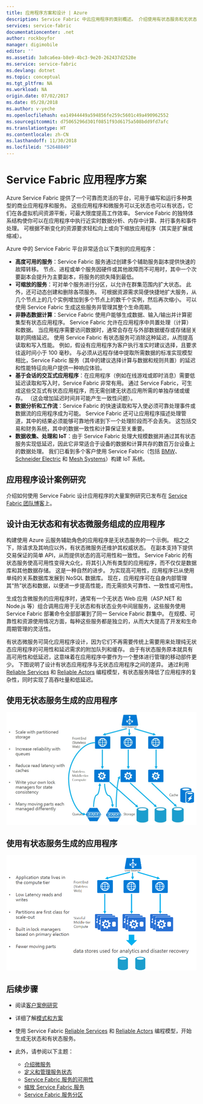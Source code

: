 ```yaml
---
title: 应用程序方案和设计 | Azure
description: Service Fabric 中云应用程序的类别概述。 介绍使用有状态服务和无状态服务的应用程序设计。
services: service-fabric
documentationcenter: .net
author: rockboyfor
manager: digimobile
editor: ''
ms.assetid: 3a8ca6ea-b8e9-4bc3-9e20-262437d2528e
ms.service: service-fabric
ms.devlang: dotnet
ms.topic: conceptual
ms.tgt_pltfrm: NA
ms.workload: NA
origin.date: 07/02/2017
ms.date: 05/28/2018
ms.author: v-yeche
ms.openlocfilehash: ea14944449a594856fe259c5601c49a490962552
ms.sourcegitcommit: d75065296d301f0851f93d6175a508bdd9fd7afc
ms.translationtype: HT
ms.contentlocale: zh-CN
ms.lasthandoff: 11/30/2018
ms.locfileid: "52648849"
---
```

# <a name="service-fabric-application-scenarios"></a>Service Fabric 应用程序方案
Azure Service Fabric 提供了一个可靠而灵活的平台，可用于编写和运行多种类型的商业应用程序和服务。 这些应用程序和微服务可以无状态也可以有状态，它们在各虚拟机间资源平衡，可最大限度提高工作效率。 Service Fabric 的独特体系结构使你可以在应用程序中执行近实时数据分析、内存中计算、并行事务和事件处理。 可根据不断变化的资源要求轻松向上或向下缩放应用程序（其实是扩展或缩减）。

Azure 中的 Service Fabric 平台非常适合以下类别的应用程序：

* **高度可用的服务**：Service Fabric 服务通过创建多个辅助服务副本提供快速的故障转移。 节点、进程或单个服务因硬件或其他故障而不可用时，其中一个次要副本会提升为主要副本，将服务的损失降到最低。
* **可缩放的服务**：可对单个服务进行分区，以允许在群集范围内扩大状态。 此外，还可动态创建和删除各项服务。 可根据资源需求简便快捷地扩大服务，从几个节点上的几个实例增加到多个节点上的数千个实例，然后再次缩小。 可以使用 Service Fabric 生成这些服务并管理其整个生命周期。
* **非静态数据计算**：Service Fabric 使用户能够生成数据、输入/输出并计算密集型有状态应用程序。 Service Fabric 允许在应用程序中共置处理（计算）和数据。 当应用程序需要访问数据时，通常会存在与外部数据缓存或存储层关联的网络延迟。 使用 Service Fabric 有状态服务可消除这种延迟，从而提高读取和写入性能。 例如，假设有应用程序为客户执行准实时建议选择，且要求往返时间小于 100 毫秒。 与必须从远程存储中提取所需数据的标准实现模型相比，Service Fabric 服务（其中的建议选择计算与数据和规则共置）的延迟和性能特征向用户提供一种响应体验。  
* **基于会话的交互式应用程序**：在应用程序（例如在线游戏或即时消息）需要低延迟读取和写入时，Service Fabric 非常有用。 通过 Service Fabric，可生成这些交互式有状态应用程序，而无需创建无状态应用所需的单独存储或缓存。 （这会增加延迟时间并可能产生一致性问题）。
* **数据分析和工作流**：Service Fabric 的快速读取和写入使必须可靠处理事件或数据流的应用程序成为可能。 Service Fabric 还可让应用程序描述处理管道，其中的结果必须能够可靠地传递到下一个处理阶段而不会丢失。 这包括交易和财务系统，其中的数据一致性和计算保证至关重要。
* **数据收集、处理和 IoT**：由于 Service Fabric 处理大规模数据并通过其有状态服务实现低延迟，因此它非常适合于设备的数据和计算共存的数百万台设备上的数据处理。
我们已看到多个客户使用 Service Fabric（包括 [BMW](https://blogs.msdn.microsoft.com/azureservicefabric/2016/08/24/service-fabric-customer-profile-bmw-technology-corporation/)、[Schneider Electric](https://blogs.msdn.microsoft.com/azureservicefabric/2016/08/05/service-fabric-customer-profile-schneider-electric/) 和 [Mesh Systems](https://blogs.msdn.microsoft.com/azureservicefabric/2016/06/20/service-fabric-customer-profile-mesh-systems/)）构建 IoT 系统。

## <a name="application-design-case-studies"></a>应用程序设计案例研究
介绍如何使用 Service Fabric 设计应用程序的大量案例研究已发布在 [Service Fabric 团队博客](https://blogs.msdn.microsoft.com/azureservicefabric/tag/customer-profile/)上。 
<!-- Not Available on [microservices solutions site](https://azure.microsoft.com/solutions/microservice-applications/) -->

## <a name="design-applications-composed-of-stateless-and-stateful-microservices"></a>设计由无状态和有状态微服务组成的应用程序
构建使用 Azure 云服务辅助角色的应用程序是无状态服务的一个示例。 相之之下，除请求及其响应以外，有状态微服务还维护其权威状态。 在副本支持下提供交易保证的简单 API，从而提供状态的高可用性和一致性。 Service Fabric 的有状态服务使高可用性变得大众化，将其引入所有类型的应用程序，而不仅仅是数据库和其他数据存储。 这是一种自然的进步。 为实现高可用性，应用程序已从使用单纯的关系数据库发展到 NoSQL 数据库。 现在，应用程序可在自身内部管理其“热”状态和数据，以便进一步提高性能，而无需损失可靠性、一致性或可用性。

生成包含微服务的应用程序时，通常有一个无状态 Web 应用（ASP.NET 和 Node.js 等）组合调用应用于无状态和有状态业务中间层服务，这些服务使用 Service Fabric 部署命令全部部署到了同一 Service Fabric 群集中。 在规模、可靠性和资源使用情况方面，每种这些服务都是独立的，从而大大提高了开发和生命周期管理的灵活性。

有状态微服务可简化应用程序设计，因为它们不再需要传统上需要用来处理纯无状态应用程序的可用性和延迟需求的附加队列和缓存。 由于有状态服务原本就具有高可用性和低延迟，这意味着在应用程序中要作为一个整体进行管理的移动部件更少。 下图说明了设计有状态应用程序与无状态应用程序之间的差异。 通过利用 [Reliable Services](service-fabric-reliable-services-introduction.md) 和 [Reliable Actors](service-fabric-reliable-actors-introduction.md) 编程模型，有状态服务降低了应用程序的复杂性，同时实现了高吞吐量和低延迟。

## <a name="an-application-built-using-stateless-services"></a>使用无状态服务生成的应用程序
![使用无状态服务的应用程序][Image1]

## <a name="an-application-built-using-stateful-services"></a>使用有状态服务生成的应用程序
![使用无状态服务的应用程序][Image2]

<!--Every topic should have next steps and links to the next logical set of content to keep the customer engaged-->
## <a name="next-steps"></a>后续步骤

<!-- Not Available on [customer case studies](https://mva.microsoft.com/en-US/training-courses/building-microservices-applications-on-azure-service-fabric-16747?l=qDJnf86yC_5206218965)-->
* 阅读[客户案例研究](https://blogs.msdn.microsoft.com/azureservicefabric/tag/customer-profile/)
* 详细了解[模式和方案](service-fabric-patterns-and-scenarios.md)

* 使用 Service Fabric [Reliable Services](service-fabric-reliable-services-quick-start.md) 和 [Reliable Actors](service-fabric-reliable-actors-get-started.md) 编程模型，开始生成无状态和有状态服务。
* 此外，请参阅以下主题：
  * [介绍微服务](service-fabric-overview-microservices.md)
  * [定义和管理服务状态](service-fabric-concepts-state.md)
  * [Service Fabric 服务的可用性](service-fabric-availability-services.md)
  * [缩放 Service Fabric 服务](service-fabric-concepts-scalability.md)
  * [Service Fabric 服务分区](service-fabric-concepts-partitioning.md)

[Image1]: media/service-fabric-application-scenarios/AppwithStatelessServices.jpg
[Image2]: media/service-fabric-application-scenarios/AppwithStatefulServices.jpg

<!--Update_Description: update meta properties, wording update-->